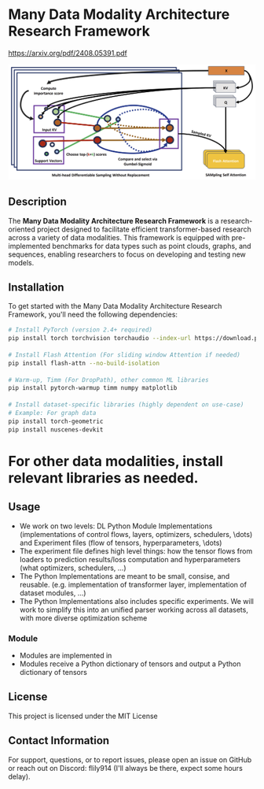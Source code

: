 # Many Data Modality Architecture Research Framework

https://arxiv.org/pdf/2408.05391.pdf

![SAMSA](SAMSA.png)

## Description
The **Many Data Modality Architecture Research Framework** is a research-oriented project designed to facilitate efficient transformer-based research across a variety of data modalities. This framework is equipped with pre-implemented benchmarks for data types such as point clouds, graphs, and sequences, enabling researchers to focus on developing and testing new models.

## Installation

To get started with the Many Data Modality Architecture Research Framework, you'll need the following dependencies:

```bash
# Install PyTorch (version 2.4+ required)
pip install torch torchvision torchaudio --index-url https://download.pytorch.org/whl/cu124

# Install Flash Attention (For sliding window Attention if needed)
pip install flash-attn --no-build-isolation

# Warm-up, Timm (For DropPath), other common ML libraries
pip install pytorch-warmup timm numpy matplotlib

# Install dataset-specific libraries (highly dependent on use-case)
# Example: For graph data
pip install torch-geometric
pip install nuscenes-devkit
```

# For other data modalities, install relevant libraries as needed.

## Usage
- We work on two levels: DL Python Module Implementations (implementations of control flows, layers, optimizers, schedulers, \dots) and Experiment files (flow of tensors, hyperparameters, \dots)
- The experiment file defines high level things: how the tensor flows from loaders to prediction results/loss computation and hyperparameters (what optimizers, schedulers, ...)
- The Python Implementations are meant to be small, consise, and reusable. (e.g. implementation of transformer layer, implementation of dataset modules, ...)
- The Python Implementations also includes specific experiments. We will work to simplify this into an unified parser working across all datasets, with more diverse optimization scheme

### Module
- Modules are implemented in
- Modules receive a Python dictionary of tensors and output a Python dictionary of tensors

## License
This project is licensed under the MIT License 

## Contact Information
For support, questions, or to report issues, please open an issue on GitHub or reach out on Discord: flily914 (I'll always be there, expect some hours delay).
